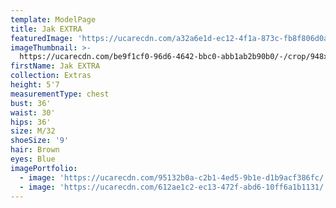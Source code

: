 ```yaml
---
template: ModelPage
title: Jak EXTRA
featuredImage: 'https://ucarecdn.com/a32a6e1d-ec12-4f1a-873c-fb8f806d0abe/'
imageThumbnail: >-
  https://ucarecdn.com/be9f1cf0-96d6-4642-bbc0-abb1ab2b90b0/-/crop/948x1171/19,105/-/preview/
firstName: Jak EXTRA
collection: Extras
height: 5'7
measurementType: chest
bust: 36'
waist: 30'
hips: 36'
size: M/32
shoeSize: '9'
hair: Brown
eyes: Blue
imagePortfolio:
  - image: 'https://ucarecdn.com/95132b0a-c2b1-4ed5-9b1e-d1b9acf386fc/'
  - image: 'https://ucarecdn.com/612ae1c2-ec13-472f-abd6-10ff6a1b1131/'
---
```


